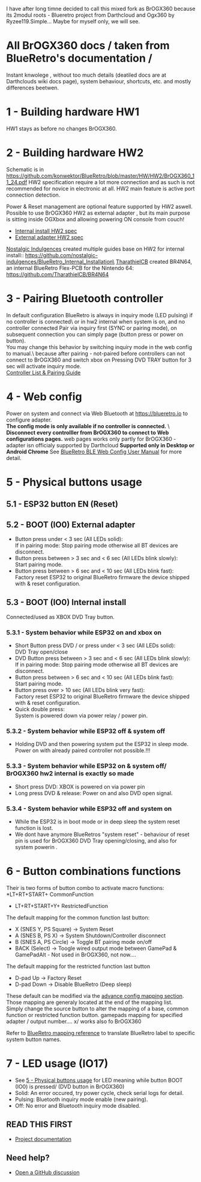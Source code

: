 I have after long timne decided to call this mixed fork as BrOGX360 because its 2modul roots - Blueretro project from Darthcloud and Ogx360 by Ryzee119.Simple...
Maybe for myself only, we will see.


# All BrOGX360 docs / taken from BlueRetro's documentation / 
Instant knwolege , without too much details (deatiled docs are at Darthclouds wiki docs page), system behaviour, shortcuts, etc. and mostly differences beetwen. 

# 1 - Building hardware HW1
HW1 stays as before no changes BrOGX360.

# 2 - Building hardware HW2
Schematic is in https://github.com/konwektor/BlueRetro/blob/master/HW/HW2/BrOGX360_11_24.pdf
HW2 specification require a lot more connection and as such is not recommended
for novice in electronic at all. HW2 main feature is active port connection detection.

Power & Reset management are optional feature supported by HW2 aswell.
Possible to use BrOGX360 HW2 as external adapter , but its main purpose is 
sitting inside OGXbox and allowing powering ON console from couch!


* [Internal install HW2 spec](BlueRetro-HW2-Internal-Install-Specification)
* [External adapter HW2 spec](BlueRetro-HW2-External-Specification)

[Nostalgic Indulgences](https://twitter.com/nosIndulgences) created multiple guides base on HW2 for internal install:: https://github.com/nostalgic-indulgences/BlueRetro_Internal_Installation\
[TharathielCB](https://github.com/TharathielCB) created BR4N64, an internal BlueRetro Flex-PCB for the Nintendo 64: https://github.com/TharathielCB/BR4N64

# 3 - Pairing Bluetooth controller

In default configuration BlueRetro is always in inquiry mode (LED pulsing) if no controller is connected\ or in hw2 internal when system is on, and no controller connected
Pair via inquiry first (SYNC or pairing mode), on subsequent connection you can simply page (button press or power on button).\
You may change this behavior by switching inquiry mode in the web config to manual.\ 
because after pairing - not-paired before controllers can not connect to BrOGX360 and  switch xbox on
Pressing DVD TRAY button for 3 sec will activate inquiry mode.\
[Controller List & Pairing Guide](Controller-pairing-guide)

# 4 - Web config

Power on system and connect via Web Bluetooth at https://blueretro.io to configure adapter.\
**The config mode is only available if no controller is connected.** \ **Disconnect every controlller from BrOGX360 to connect to Web configurations pages.**
web pages works only partly for BrOGX360 - adapter isn officialy supported by Darthcloud
**Supported only in Desktop or Android Chrome**
See [BlueRetro BLE Web Config User Manual](BlueRetro-BLE-Web-Config-User-Manual) for more detail.

# 5 - Physical buttons usage

## 5.1 - ESP32 button EN (Reset)

## 5.2 - BOOT (IO0) External adapter
* Button press under < 3 sec (All LEDs solid):\
  If in pairing mode: Stop pairing mode otherwise all BT devices are disconnect.
* Button press between > 3 sec and < 6 sec (All LEDs blink slowly):\
  Start pairing mode.
* Button press between > 6 sec and < 10 sec (All LEDs blink fast):\
  Factory reset ESP32 to original BlueRetro firmware the device shipped with & reset configuration.

## 5.3 - BOOT (IO0) Internal install
  Connected/used as XBOX DVD Tray button.
  
### 5.3.1 - System behavior while ESP32 on and xbox on
* Short Button press DVD / or press under < 3 sec (All LEDs solid):\
  DVD Tray open/close
* DVD Button press between > 3 sec and < 6 sec (All LEDs blink slowly):\
  If in pairing mode: Stop pairing mode otherwise all BT devices are disconnect.
* Button press between > 6 sec and < 10 sec (All LEDs blink fast):\
  Start pairing mode.
* Button press over > 10 sec (All LEDs blink very fast):\
  Factory reset ESP32 to original BlueRetro firmware the device shipped with & reset configuration.
* Quick double press:\
  System is powered down via power relay / power pin.

### 5.3.2 - System behavior while ESP32 off & system off
* Holding DVD and then powering system put the ESP32 in sleep mode. Power on with already paired controller not possible.!!!

### 5.3.3 - System  behavior while ESP32 on & system off/ BrOGX360 hw2 internal is exactly so made  
* Short press DVD: XBOX is powered on via power pin
* Long press DVD & release: Power on and also DVD open signal.

### 5.3.4 - System  behavior while ESP32 off and system on
* While the ESP32 is in boot mode or in deep sleep the system reset function is lost.
* We dont have anymore BlueRetros "system reset" - behaviour of reset pin is used for BrOGX360 DVD Tray opening/closing, and also for system powerin .

# 6 - Button combinations functions
Their is two forms of button combo to activate macro functions:
*LT+RT+START+ CommonFunction
* LT+RT+START+Y+ RestrictedFunction

The default mapping for the common function last button:
* X (SNES Y, PS Square) -> System Reset
* A (SNES B, PS X) -> System Shutdown/Controller disconnect
* B (SNES A, PS Circle) -> Toggle BT pairing mode on/off
* BACK (Select) -> Toogle wired output mode between GamePad & GamePadAlt - Not used in BrOGX360, not now....

The default mapping for the restricted function last button
* D-pad Up -> Factory Reset
* D-pad Down -> Disable BlueRetro (Deep sleep)

These default can be modified via the [advance config mapping section](https://github.com/darthcloud/BlueRetro/wiki/BlueRetro-BLE-Web-Config-User-Manual#24---mapping-config).\
Those mapping are generaly located at the end of the mapping list.\
Simply change the source button to alter the mapping of a base, common function or restricted function button.
gamepads mapping for specified adapter / output number.... x/ works also fo BrOGX360

Refer to [BlueRetro mapping reference](https://docs.google.com/spreadsheets/d/e/2PACX-1vT9rPK2__komCjELFpf0UYz0cMWwvhAXgAU7C9nnwtgEaivjsh0q0xeCEiZAMA-paMrneePV7IqdX48/pubhtml) to translate BlueRetro label to specific system button names.

# 7 - LED usage (IO17)

* See [5 - Physical buttons usage](#5---physical-buttons-usage) for LED meaning while button BOOT (IO0) is pressed/ (DVD button in BrOGX360)
* Solid: An error occured, try power cycle, check serial logs for detail.
* Pulsing: Bluetooth inquiry mode enable (new pairing).
* Off: No error and Bluetooth inquiry mode disabled.

    


## READ THIS FIRST
* [Project documentation](https://github.com/darthcloud/BlueRetro/wiki)

## Need help?
* [Open a GitHub discussion](https://github.com/darthcloud/BlueRetro/discussions)

